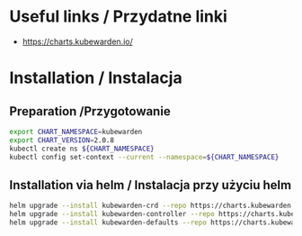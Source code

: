 # Useful links / Przydatne linki
- https://charts.kubewarden.io/

# Installation / Instalacja
## Preparation /Przygotowanie

```bash
export CHART_NAMESPACE=kubewarden
export CHART_VERSION=2.0.8
kubectl create ns ${CHART_NAMESPACE}
kubectl config set-context --current --namespace=${CHART_NAMESPACE}
```

## Installation via helm / Instalacja przy użyciu helm
```bash
helm upgrade --install kubewarden-crd --repo https://charts.kubewarden.io kubewarden-crds 
helm upgrade --install kubewarden-controller --repo https://charts.kubewarden.io kubewarden-controller --version ${CHART_VERSION}
helm upgrade --install kubewarden-defaults --repo https://charts.kubewarden.io kubewarden-defaults
```

